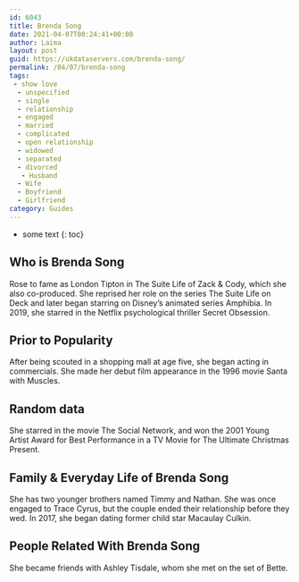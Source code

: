 ```yaml
---
id: 6043
title: Brenda Song
date: 2021-04-07T00:24:41+00:00
author: Laima
layout: post
guid: https://ukdataservers.com/brenda-song/
permalink: /04/07/brenda-song
tags:
 - show love
  - unspecified
  - single
  - relationship
  - engaged
  - married
  - complicated
  - open relationship
  - widowed
  - separated
  - divorced
   - Husband
  - Wife
  - Boyfriend
  - Girlfriend
category: Guides
---
```


* some text
{: toc}


## Who is Brenda Song
                  
                  
                  
Rose to fame as London Tipton in The Suite Life of Zack & Cody, which she also co-produced. She reprised her role on the series The Suite Life on Deck and later began starring on Disney&#8217;s animated series Amphibia. In 2019, she starred in the Netflix psychological thriller Secret Obsession.
                  
              
            
              
            
                
                
                
## Prior to Popularity
                  
                  
                  
After being scouted in a shopping mall at age five, she began acting in commercials. She made her debut film appearance in the 1996 movie Santa with Muscles. 
                  
              
            
              
            
                
                
                
## Random data
                  
                  
                  
She starred in the movie The Social Network, and won the 2001 Young Artist Award for Best Performance in a TV Movie for The Ultimate Christmas Present. 
                  
              
            
              
            
                
                
                
## Family & Everyday Life of Brenda Song
                  
                  
                  
She has two younger brothers named Timmy and Nathan. She was once engaged to Trace Cyrus, but the couple ended their relationship before they wed. In 2017, she began dating former child star Macaulay Culkin.
                  
              
            
              
            
                
                
                
## People Related With Brenda Song
                  
                  
                  
She became friends with Ashley Tisdale, whom she met on the set of Bette.
                  
              
            
              
            
                
              
            
              
              
            
            
              
            
          
          
          